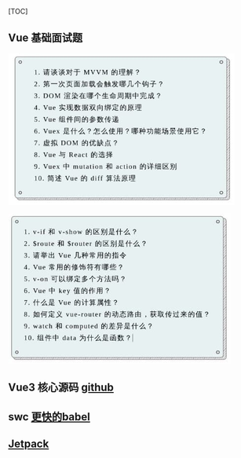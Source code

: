 [TOC]

## Vue 基础面试题

![img](./imgs/bg2020123002.jpg)

![img](./imgs/bg2020123003.jpg)



## Vue3 核心源码 [github](https://github.com/cuixiaorui/mini-vue)



## swc [更快的babel](https://swc.rs/docs/)



## [**Jetpack**](https://github.com/KidkArolis/jetpack)